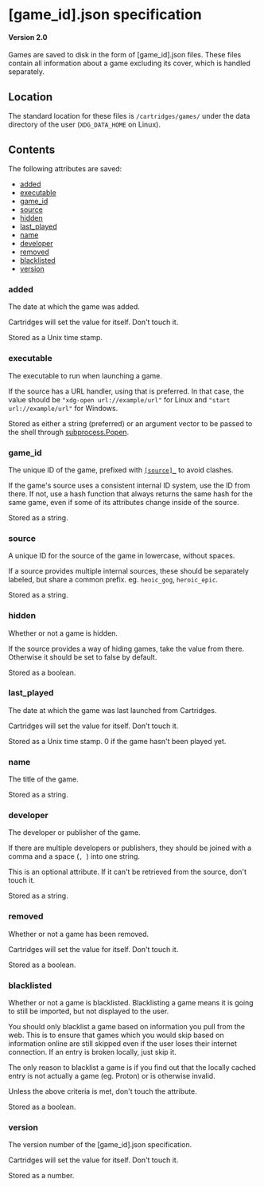 # [game_id].json specification
#### Version 2.0

Games are saved to disk in the form of [game_id].json files. These files contain all information about a game excluding its cover, which is handled separately.

## Location

The standard location for these files is `/cartridges/games/` under the data directory of the user (`XDG_DATA_HOME` on Linux).

## Contents

The following attributes are saved:

- [added](#added)
- [executable](#executable)
- [game_id](#game_id)
- [source](#source)
- [hidden](#hidden)
- [last_played](#last_played)
- [name](#name)
- [developer](#developer)
- [removed](#removed)
- [blacklisted](#blacklisted)
- [version](#version)

### added

The date at which the game was added.

Cartridges will set the value for itself. Don't touch it.

Stored as a Unix time stamp.

### executable

The executable to run when launching a game.

If the source has a URL handler, using that is preferred. In that case, the value should be `"xdg-open url://example/url"` for Linux and `"start url://example/url"` for Windows.

Stored as either a string (preferred) or an argument vector to be passed to the shell through [subprocess.Popen](https://docs.python.org/3/library/subprocess.html#popen-constructor).

### game_id

The unique ID of the game, prefixed with [`[source]_`](#source) to avoid clashes.

If the game's source uses a consistent internal ID system, use the ID from there. If not, use a hash function that always returns the same hash for the same game, even if some of its attributes change inside of the source.

Stored as a string.

### source

A unique ID for the source of the game in lowercase, without spaces.

If a source provides multiple internal sources, these should be separately labeled, but share a common prefix. eg. `heoic_gog`, `heroic_epic`.

Stored as a string.

### hidden

Whether or not a game is hidden.

If the source provides a way of hiding games, take the value from there. Otherwise it should be set to false by default.

Stored as a boolean.

### last_played

The date at which the game was last launched from Cartridges.

Cartridges will set the value for itself. Don't touch it.

Stored as a Unix time stamp. 0 if the game hasn't been played yet.

### name

The title of the game.

Stored as a string.

### developer

The developer or publisher of the game.

If there are multiple developers or publishers, they should be joined with a comma and a space (`, `) into one string.

This is an optional attribute. If it can't be retrieved from the source, don't touch it.

Stored as a string.

### removed

Whether or not a game has been removed.

Cartridges will set the value for itself. Don't touch it.

Stored as a boolean.

### blacklisted

Whether or not a game is blacklisted. Blacklisting a game means it is going to still be imported, but not displayed to the user.

You should only blacklist a game based on information you pull from the web. This is to ensure that games which you would skip based on information online are still skipped even if the user loses their internet connection. If an entry is broken locally, just skip it.

The only reason to blacklist a game is if you find out that the locally cached entry is not actually a game (eg. Proton) or is otherwise invalid.

Unless the above criteria is met, don't touch the attribute.

Stored as a boolean.

### version

The version number of the [game_id].json specification.

Cartridges will set the value for itself. Don't touch it.

Stored as a number.